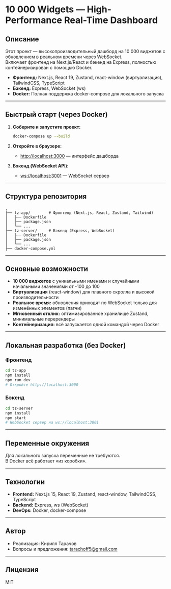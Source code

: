 # 10 000 Widgets — High-Performance Real-Time Dashboard

## Описание

Этот проект — высокопроизводительный дашборд на 10 000 виджетов с обновлением в реальном времени через WebSocket.  
Включает фронтенд на Next.js/React и бэкенд на Express, полностью контейнеризирован с помощью Docker.

- **Фронтенд:** Next.js, React 19, Zustand, react-window (виртуализация), TailwindCSS, TypeScript
- **Бэкенд:** Express, WebSocket (ws)
- **Docker:** Полная поддержка docker-compose для локального запуска

---

## Быстрый старт (через Docker)

1. **Соберите и запустите проект:**
   ```sh
   docker-compose up --build
   ```

2. **Откройте в браузере:**
   - [http://localhost:3000](http://localhost:3000) — интерфейс дашборда

3. **Бэкенд (WebSocket API):**
   - [ws://localhost:3001](ws://localhost:3001) — WebSocket сервер

---

## Структура репозитория

```
.
├── tz-app/        # Фронтенд (Next.js, React, Zustand, Tailwind)
│   ├── Dockerfile
│   ├── package.json
│   └── ...
├── tz-server/     # Бэкенд (Express, WebSocket)
│   ├── Dockerfile
│   ├── package.json
│   └── ...
├── docker-compose.yml
```

---

## Основные возможности

- **10 000 виджетов** с уникальными именами и случайными начальными значениями от -100 до 100
- **Виртуализация** (react-window) для плавного скролла и высокой производительности
- **Реальное время:** обновления приходят по WebSocket только для изменённых элементов (патчи)
- **Мгновенный отклик:** оптимизированное хранилище Zustand, минимальные перерендеры
- **Контейнеризация:** всё запускается одной командой через Docker

---

## Локальная разработка (без Docker)

### Фронтенд

```sh
cd tz-app
npm install
npm run dev
# Откройте http://localhost:3000
```

### Бэкенд

```sh
cd tz-server
npm install
npm start
# WebSocket сервер на ws://localhost:3001
```

---

## Переменные окружения

Для локального запуска переменные не требуются.  
В Docker всё работает «из коробки».

---

## Технологии

- **Frontend:** Next.js 15, React 19, Zustand, react-window, TailwindCSS, TypeScript
- **Backend:** Express, ws (WebSocket)
- **DevOps:** Docker, docker-compose

---

## Автор

- Реализация: Кирилл Тарачов
- Вопросы и предложения: tarachoff5@gmail.com

---

## Лицензия

MIT
